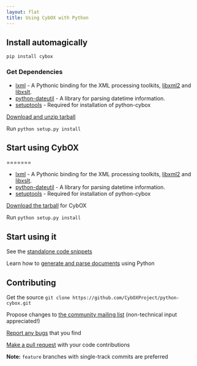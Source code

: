 ```yaml
---
layout: flat
title: Using CybOX with Python
---
```


## Install automagically

`pip install cybox`

### Get Dependencies

- [lxml](http://lxml.de/) - A Pythonic binding for the XML processing toolkits, [libxml2](http://xmlsoft.org) and [libxslt](http://xmlsoft.org).
- [python-dateutil](http://labix.org/python-dateutil) - A library for parsing datetime information.
- [setuptools](https://pypi.python.org/pypi/setuptools/) - Required for installation of python-cybox

[Download and unzip tarball](https://pypi.python.org/pypi/cybox/) 

Run `python setup.py install`

## Start using CybOX 

=======
- [lxml](http://lxml.de/) - A Pythonic binding for the XML processing toolkits, [libxml2](http://xmlsoft.org) and [libxslt](http://xmlsoft.org).
- [python-dateutil](http://labix.org/python-dateutil) - A library for parsing datetime information.
- [setuptools](https://pypi.python.org/pypi/setuptools/) - Required for installation of python-cybox

[Download the tarball](https://pypi.python.org/pypi/cybox/) for CybOX

Run `python setup.py install`

## Start using it 

See the [standalone code snippets](https://github.com/CybOXProject/python-cybox/tree/master/examples)

Learn how to [generate and parse documents](/quickstart/cybox2.html) using Python

## Contributing

Get the source `git clone https://github.com/CybOXProject/python-cybox.git`

Propose changes to [the community mailing list](cybox@mitre.org) (non-technical input appreciated!)

[Report any bugs](https://github.com/CybOXProject/python-cybox/issues) that you find 

[Make a pull request](https://github.com/CybOXProject/python-cybox/pulls) with your code contributions

**Note:**  `feature` branches with single-track commits are preferred
